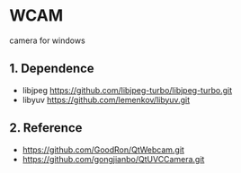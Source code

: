 # WCAM
camera for windows

## 1. Dependence
- libjpeg
    https://github.com/libjpeg-turbo/libjpeg-turbo.git
- libyuv
    https://github.com/lemenkov/libyuv.git
## 2. Reference
- https://github.com/GoodRon/QtWebcam.git
- https://github.com/gongjianbo/QtUVCCamera.git
